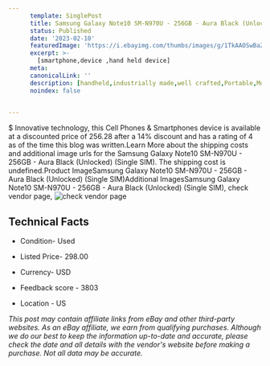 ```yaml
---
      template: SinglePost
      title: Samsung Galaxy Note10 SM-N970U - 256GB - Aura Black (Unlocked) (Single SIM)
      status: Published
      date: '2023-02-10'
      featuredImage: 'https://i.ebayimg.com/thumbs/images/g/1TkAAOSwBaZj3S~2/s-l225.jpg'
      excerpt: >-
        [smartphone,device ,hand held device]
      meta:
      canonicalLink: ''
      description: [handheld,industrially made,well crafted,Portable,Mobile,Compact,Convenient,Lightweight,Maneuverable,Man-portable,Miniature,Carriable,Hand-held,Light,Holdable,Transportable,Mobile device,Pocket-sized,On-the-go,Wireless,Cordless,Compact size,Convenient size, smartphone,device ,hand held device]
      noindex: false

        
---
```

$
    Innovative technology, this Cell Phones & Smartphones device is available at a discounted price of 256.28 after a 14% discount and has a rating of 4 as of the time this blog was written.Learn More about the shipping costs and additional image urls for the Samsung Galaxy Note10 SM-N970U - 256GB - Aura Black (Unlocked) (Single SIM). The shipping cost is undefined.Product ImageSamsung Galaxy Note10 SM-N970U - 256GB - Aura Black (Unlocked) (Single SIM)Additional ImagesSamsung Galaxy Note10 SM-N970U - 256GB - Aura Black (Unlocked) (Single SIM), check vendor page, ![check vendor page](https://origin-galleryplus.ebayimg.com/ws/web/266121614966_2_0_1/225x225.jpg,https://origin-galleryplus.ebayimg.com/ws/web/266121614966_3_0_1/225x225.jpg,https://origin-galleryplus.ebayimg.com/ws/web/266121614966_4_0_1/225x225.jpg,https://origin-galleryplus.ebayimg.com/ws/web/266121614966_5_0_1/225x225.jpg,https://origin-galleryplus.ebayimg.com/ws/web/266121614966_6_0_1/225x225.jpg,https://origin-galleryplus.ebayimg.com/ws/web/266121614966_7_0_1/225x225.jpg,https://origin-galleryplus.ebayimg.com/ws/web/266121614966_8_0_1/225x225.jpg)
    
    

 ## Technical Facts 



     
      

 - Condition- Used 


      

 - Listed Price- 298.00 


      

 - Currency- USD 


      

 - Feedback score - 3803 


      

 - Location - US 


      
      

 *_This post may contain affiliate links from eBay and other third-party websites. As an eBay affiliate, we earn from qualifying purchases. Although we do our best to keep the information up-to-date and accurate, please check the date and all details with the vendor's website before making a purchase. Not all data may be accurate._*



    
    
    
    
    
